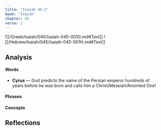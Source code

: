 ```yaml
---
title: "Isaiah 45:1"
book: "Isaiah"
chapter: 45
verse: 1
---
```

![[/Greek/Isaiah/045/Isaiah-045-001G.md#Text]]
![[/Hebrew/Isaiah/045/Isaiah-045-001H.md#Text]]

## Analysis

#### Words
- **Cyrus** — God predicts the name of the Persian emperor hundreds of years before he was born and calls him a Christ/Messiah/Anointed One!

#### Phrases

#### Concepts

## Reflections
